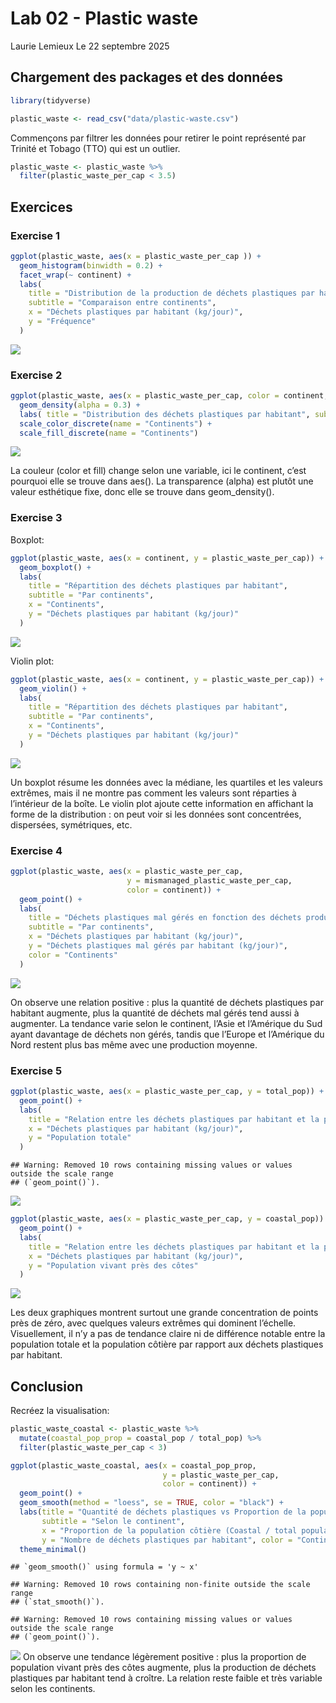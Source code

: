 Lab 02 - Plastic waste
================
Laurie Lemieux
Le 22 septembre 2025

## Chargement des packages et des données

``` r
library(tidyverse) 
```

``` r
plastic_waste <- read_csv("data/plastic-waste.csv")
```

Commençons par filtrer les données pour retirer le point représenté par
Trinité et Tobago (TTO) qui est un outlier.

``` r
plastic_waste <- plastic_waste %>%
  filter(plastic_waste_per_cap < 3.5)
```

## Exercices

### Exercise 1

``` r
ggplot(plastic_waste, aes(x = plastic_waste_per_cap )) +
  geom_histogram(binwidth = 0.2) +
  facet_wrap(~ continent) + 
  labs(
    title = "Distribution de la production de déchets plastiques par habitant",
    subtitle = "Comparaison entre continents",
    x = "Déchets plastiques par habitant (kg/jour)",
    y = "Fréquence"
  )
```

![](lab-02_files/figure-gfm/plastic-waste-continent-1.png)<!-- -->

### Exercise 2

``` r
ggplot(plastic_waste, aes(x = plastic_waste_per_cap, color = continent, fill = continent )) + 
  geom_density(alpha = 0.3) +
  labs( title = "Distribution des déchets plastiques par habitant", subtitle = "Par continents", x = "Déchets plastiques par habitant (kg/jour)", y = "Densité")+
  scale_color_discrete(name = "Continents") +
  scale_fill_discrete(name = "Continents")
```

![](lab-02_files/figure-gfm/plastic-waste-density-1.png)<!-- -->

La couleur (color et fill) change selon une variable, ici le continent,
c’est pourquoi elle se trouve dans aes(). La transparence (alpha) est
plutôt une valeur esthétique fixe, donc elle se trouve dans
geom_density().

### Exercise 3

Boxplot:

``` r
ggplot(plastic_waste, aes(x = continent, y = plastic_waste_per_cap)) +
  geom_boxplot() +
  labs(
    title = "Répartition des déchets plastiques par habitant", 
    subtitle = "Par continents", 
    x = "Continents",
    y = "Déchets plastiques par habitant (kg/jour)"
  )
```

![](lab-02_files/figure-gfm/plastic-waste-boxplot-1.png)<!-- -->

Violin plot:

``` r
ggplot(plastic_waste, aes(x = continent, y = plastic_waste_per_cap)) +
  geom_violin() +
  labs(
    title = "Répartition des déchets plastiques par habitant",
    subtitle = "Par continents",
    x = "Continents",
    y = "Déchets plastiques par habitant (kg/jour)"
  )
```

![](lab-02_files/figure-gfm/plastic-waste-violin-1.png)<!-- -->

Un boxplot résume les données avec la médiane, les quartiles et les
valeurs extrêmes, mais il ne montre pas comment les valeurs sont
réparties à l’intérieur de la boîte. Le violin plot ajoute cette
information en affichant la forme de la distribution : on peut voir si
les données sont concentrées, dispersées, symétriques, etc.

### Exercise 4

``` r
ggplot(plastic_waste, aes(x = plastic_waste_per_cap,  
                          y = mismanaged_plastic_waste_per_cap, 
                          color = continent)) + 
  geom_point() +
  labs(
    title = "Déchets plastiques mal gérés en fonction des déchets produits",
    subtitle = "Par continents",
    x = "Déchets plastiques par habitant (kg/jour)",
    y = "Déchets plastiques mal gérés par habitant (kg/jour)",
    color = "Continents"
  )
```

![](lab-02_files/figure-gfm/plastic-waste-mismanaged-1.png)<!-- -->

On observe une relation positive : plus la quantité de déchets
plastiques par habitant augmente, plus la quantité de déchets mal gérés
tend aussi à augmenter. La tendance varie selon le continent, l’Asie et
l’Amérique du Sud ayant davantage de déchets non gérés, tandis que
l’Europe et l’Amérique du Nord restent plus bas même avec une production
moyenne.

### Exercise 5

``` r
ggplot(plastic_waste, aes(x = plastic_waste_per_cap, y = total_pop)) + 
  geom_point() +
  labs(
    title = "Relation entre les déchets plastiques par habitant et la population totale",
    x = "Déchets plastiques par habitant (kg/jour)",
    y = "Population totale"
  )
```

    ## Warning: Removed 10 rows containing missing values or values outside the scale range
    ## (`geom_point()`).

![](lab-02_files/figure-gfm/plastic-waste-population-total-1.png)<!-- -->

``` r
ggplot(plastic_waste, aes(x = plastic_waste_per_cap, y = coastal_pop)) + 
  geom_point() +
  labs(
    title = "Relation entre les déchets plastiques par habitant et la population côtière",
    x = "Déchets plastiques par habitant (kg/jour)",
    y = "Population vivant près des côtes"
  )
```

![](lab-02_files/figure-gfm/plastic-waste-population-coastal-1.png)<!-- -->

Les deux graphiques montrent surtout une grande concentration de points
près de zéro, avec quelques valeurs extrêmes qui dominent l’échelle.
Visuellement, il n’y a pas de tendance claire ni de différence notable
entre la population totale et la population côtière par rapport aux
déchets plastiques par habitant.

## Conclusion

Recréez la visualisation:

``` r
plastic_waste_coastal <- plastic_waste %>% 
  mutate(coastal_pop_prop = coastal_pop / total_pop) %>% 
  filter(plastic_waste_per_cap < 3)

ggplot(plastic_waste_coastal, aes(x = coastal_pop_prop, 
                                  y = plastic_waste_per_cap, 
                                  color = continent)) +
  geom_point() +
  geom_smooth(method = "loess", se = TRUE, color = "black") +
  labs(title = "Quantité de déchets plastiques vs Proportion de la population côtière",
       subtitle = "Selon le continent",
       x = "Proportion de la population côtière (Coastal / total population)",
       y = "Nombre de déchets plastiques par habitant", color = "Continent") +
  theme_minimal()
```

    ## `geom_smooth()` using formula = 'y ~ x'

    ## Warning: Removed 10 rows containing non-finite outside the scale range
    ## (`stat_smooth()`).

    ## Warning: Removed 10 rows containing missing values or values outside the scale range
    ## (`geom_point()`).

![](lab-02_files/figure-gfm/recreate-viz-1.png)<!-- --> On observe une
tendance légèrement positive : plus la proportion de population vivant
près des côtes augmente, plus la production de déchets plastiques par
habitant tend à croître. La relation reste faible et très variable selon
les continents.
